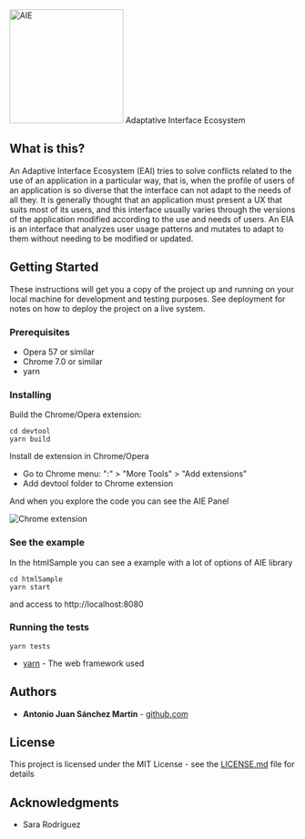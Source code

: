 <img alt="AIE" src="https://github.com/antoniojuansanchez/aie/raw/master/readme/logo.png" width="200">
Adaptative Interface Ecosystem


## What is this?

An Adaptive Interface Ecosystem (EAI) tries to solve conflicts related to the use of an application in a particular way, that is, when the profile of users of an application is so diverse that the interface can not adapt to the needs of all they. It is generally thought that an application must present a UX that suits most of its users, and this interface usually varies through the versions of the application modified according to the use and needs of users. An EIA is an interface that analyzes user usage patterns and mutates to adapt to them without needing to be modified or updated.

## Getting Started

These instructions will get you a copy of the project up and running on your local machine for development and testing purposes. See deployment for notes on how to deploy the project on a live system.

### Prerequisites
- Opera 57 or similar
- Chrome 7.0 or similar
- yarn
### Installing
Build the Chrome/Opera extension:
```
cd devtool
yarn build
```
Install de extension in Chrome/Opera
- Go to Chrome menu: ":" > "More Tools" > "Add extensions"
- Add devtool folder to Chrome extension

And when you explore the code you can see the AIE Panel

![Chrome extension](https://github.com/antoniojuansanchez/aie/raw/master/readme/img.png)

### See the example

In the htmlSample you can see a example with a lot of options of AIE library  

```
cd htmlSample
yarn start
```
and access to http://localhost:8080

### Running the tests

```
yarn tests
```

* [yarn](https://yarnpkg.com/lang/en/) - The web framework used

## Authors

* **Antonio Juan Sánchez Martin** - [github.com](https://github.com/antoniojuansanchez)

## License

This project is licensed under the MIT License - see the [LICENSE.md](LICENSE.md) file for details

## Acknowledgments

* Sara Rodríguez
